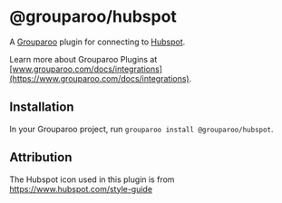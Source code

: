 # @grouparoo/hubspot

A [Grouparoo](https://www.grouparoo.com) plugin for connecting to [Hubspot](https://www.hubspot.com/).

Learn more about Grouparoo Plugins at [www.grouparoo.com/docs/integrations](https://www.grouparoo.com/docs/integrations).

## Installation

In your Grouparoo project, run `grouparoo install @grouparoo/hubspot`.

## Attribution

The Hubspot icon used in this plugin is from https://www.hubspot.com/style-guide
